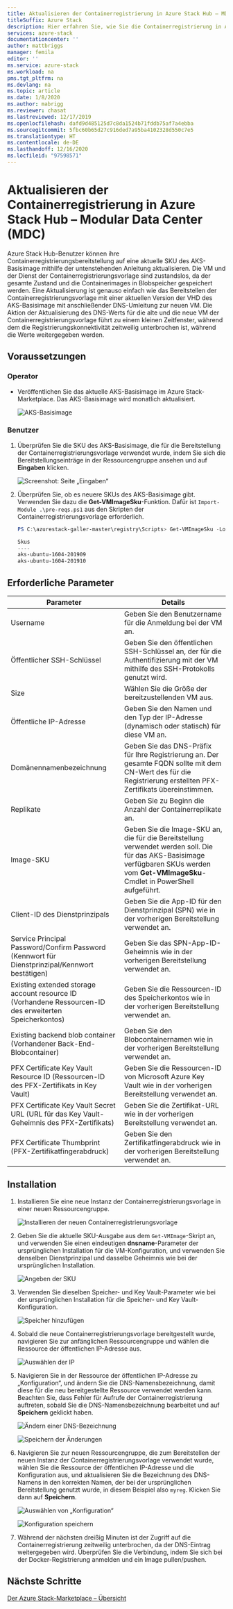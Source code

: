 ```yaml
---
title: Aktualisieren der Containerregistrierung in Azure Stack Hub – MDC
titleSuffix: Azure Stack
description: Hier erfahren Sie, wie Sie die Containerregistrierung in Azure Stack Hub für Modular Data Centers (MDC) aktualisieren.
services: azure-stack
documentationcenter: ''
author: mattbriggs
manager: femila
editor: ''
ms.service: azure-stack
ms.workload: na
pms.tgt_pltfrm: na
ms.devlang: na
ms.topic: article
ms.date: 1/8/2020
ms.author: mabrigg
ms.reviewer: chasat
ms.lastreviewed: 12/17/2019
ms.openlocfilehash: dafd9d485125d7c8da1524b71fddb75af7a4ebba
ms.sourcegitcommit: 5fbc60b65d27c916ded7a95ba4102328d550c7e5
ms.translationtype: HT
ms.contentlocale: de-DE
ms.lasthandoff: 12/16/2020
ms.locfileid: "97598571"
---
```

# <a name="update-the-container-registry-in-azure-stack-hub---modular-data-center-mdc"></a>Aktualisieren der Containerregistrierung in Azure Stack Hub – Modular Data Center (MDC)

Azure Stack Hub-Benutzer können ihre Containerregistrierungsbereitstellung auf eine aktuelle SKU des AKS-Basisimage mithilfe der untenstehenden Anleitung aktualisieren. Die VM und der Dienst der Containerregistrierungsvorlage sind zustandslos, da der gesamte Zustand und die Containerimages in Blobspeicher gespeichert werden. Eine Aktualisierung ist genauso einfach wie das Bereitstellen der Containerregistrierungsvorlage mit einer aktuellen Version der VHD des AKS-Basisimage mit anschließender DNS-Umleitung zur neuen VM. Die Aktion der Aktualisierung des DNS-Werts für die alte und die neue VM der Containerregistrierungsvorlage führt zu einem kleinen Zeitfenster, während dem die Registrierungskonnektivität zeitweilig unterbrochen ist, während die Werte weitergegeben werden.

## <a name="prerequisites"></a>Voraussetzungen

### <a name="operator"></a>Operator

- Veröffentlichen Sie das aktuelle AKS-Basisimage im Azure Stack-Marketplace. Das AKS-Basisimage wird monatlich aktualisiert.

  ![AKS-Basisimage](./media/container-registry-template-updating-tzl/aks-base-image.png)

### <a name="user"></a>Benutzer

1.  Überprüfen Sie die SKU des AKS-Basisimage, die für die Bereitstellung der Containerregistrierungsvorlage verwendet wurde, indem Sie sich die Bereitstellungseinträge in der Ressourcengruppe ansehen und auf **Eingaben** klicken.

    ![Screenshot: Seite „Eingaben“](./media/container-registry-template-updating-tzl/inputs.png)

2.  Überprüfen Sie, ob es neuere SKUs des AKS-Basisimage gibt. Verwenden Sie dazu die **Get-VMImageSku**-Funktion. Dafür ist `Import-Module .\pre-reqs.ps1` aus den Skripten der Containerregistrierungsvorlage erforderlich.

    ```powershell  
    PS C:\azurestack-galler-master\registry\Scripts> Get-VMImageSku -Location Shanghai
    
    Skus                  
    ----                  
    aks-ubuntu-1604-201909
    aks-ubuntu-1604-201910 
    ```

## <a name="parameters-required"></a>Erforderliche Parameter

| Parameter | Details |
| --- | --- |
| Username | Geben Sie den Benutzername für die Anmeldung bei der VM an. |
| Öffentlicher SSH-Schlüssel | Geben Sie den öffentlichen SSH-Schlüssel an, der für die Authentifizierung mit der VM mithilfe des SSH-Protokolls genutzt wird. |
| Size | Wählen Sie die Größe der bereitzustellenden VM aus. |
| Öffentliche IP-Adresse | Geben Sie den Namen und den Typ der IP-Adresse (dynamisch oder statisch) für diese VM an. |
| Domänennamenbezeichnung | Geben Sie das DNS-Präfix für Ihre Registrierung an. Der gesamte FQDN sollte mit dem CN-Wert des für die Registrierung erstellten PFX-Zertifikats übereinstimmen. |
| Replikate | Geben Sie zu Beginn die Anzahl der Containerreplikate an. |
| Image-SKU | Geben Sie die Image-SKU an, die für die Bereitstellung verwendet werden soll. Die für das AKS-Basisimage verfügbaren SKUs werden vom **Get-VMImageSku**-Cmdlet in PowerShell aufgeführt. |
| Client-ID des Dienstprinzipals | Geben Sie die App-ID für den Dienstprinzipal (SPN) wie in der vorherigen Bereitstellung verwendet an. |
| Service Principal Password/Confirm Password (Kennwort für Dienstprinzipal/Kennwort bestätigen) | Geben Sie das SPN-App-ID-Geheimnis wie in der vorherigen Bereitstellung verwendet an. |
| Existing extended storage account resource ID (Vorhandene Ressourcen-ID des erweiterten Speicherkontos) | Geben Sie die Ressourcen-ID des Speicherkontos wie in der vorherigen Bereitstellung verwendet an. |
| Existing backend blob container (Vorhandener Back-End-Blobcontainer) | Geben Sie den Blobcontainernamen wie in der vorherigen Bereitstellung verwendet an. |
| PFX Certificate Key Vault Resource ID (Ressourcen-ID des PFX-Zertifikats in Key Vault) | Geben Sie die Ressourcen-ID von Microsoft Azure Key Vault wie in der vorherigen Bereitstellung verwendet an. |
| PFX Certificate Key Vault Secret URL (URL für das Key Vault-Geheimnis des PFX-Zertifikats) | Geben Sie die Zertifikat-URL wie in der vorherigen Bereitstellung verwendet an. |
| PFX Certificate Thumbprint (PFX-Zertifikatfingerabdruck) | Geben Sie den Zertifikatfingerabdruck wie in der vorherigen Bereitstellung verwendet an. |

## <a name="installation"></a>Installation

1.  Installieren Sie eine neue Instanz der Containerregistrierungsvorlage in einer neuen Ressourcengruppe.

    ![Installieren der neuen Containerregistrierungsvorlage](./media/container-registry-template-updating-tzl/new-instance.png)

2.  Geben Sie die aktuelle SKU-Ausgabe aus dem `Get-VMImage`-Skript an, und verwenden Sie einen eindeutigen **dnsname**-Parameter der ursprünglichen Installation für die VM-Konfiguration, und verwenden Sie denselben Dienstprinzipal und dasselbe Geheimnis wie bei der ursprünglichen Installation.

    ![Angeben der SKU](./media/container-registry-template-updating-tzl/sku.png)

3.  Verwenden Sie dieselben Speicher- und Key Vault-Parameter wie bei der ursprünglichen Installation für die Speicher- und Key Vault-Konfiguration.

    ![Speicher hinzufügen](./media/container-registry-template-updating-tzl/storage.png)

1.  Sobald die neue Containerregistrierungsvorlage bereitgestellt wurde, navigieren Sie zur anfänglichen Ressourcengruppe und wählen die Ressource der öffentlichen IP-Adresse aus.

    ![Auswählen der IP](./media/container-registry-template-updating-tzl/ip.png)

1.  Navigieren Sie in der Ressource der öffentlichen IP-Adresse zu „Konfiguration“, und ändern Sie die DNS-Namensbezeichnung, damit diese für die neu bereitgestellte Ressource verwendet werden kann. Beachten Sie, dass Fehler für Aufrufe der Containerregistrierung auftreten, sobald Sie die DNS-Namensbezeichnung bearbeitet und auf **Speichern** geklickt haben.

    ![Ändern einer DNS-Bezeichnung](./media/container-registry-template-updating-tzl/dns.png)
    
    ![Speichern der Änderungen](./media/container-registry-template-updating-tzl/save.png)

2.  Navigieren Sie zur neuen Ressourcengruppe, die zum Bereitstellen der neuen Instanz der Containerregistrierungsvorlage verwendet wurde, wählen Sie die Ressource der öffentlichen IP-Adresse und die Konfiguration aus, und aktualisieren Sie die Bezeichnung des DNS-Namens in den korrekten Namen, der bei der ursprünglichen Bereitstellung genutzt wurde, in diesem Beispiel also `myreg`. Klicken Sie dann auf **Speichern**.

    ![Auswählen von „Konfiguration“](./media/container-registry-template-updating-tzl/select-configuration.png)
    
    ![Konfiguration speichern](./media/container-registry-template-updating-tzl/save-configuration.png)

3.  Während der nächsten dreißig Minuten ist der Zugriff auf die Containerregistrierung zeitweilig unterbrochen, da der DNS-Eintrag weitergegeben wird. Überprüfen Sie die Verbindung, indem Sie sich bei der Docker-Registrierung anmelden und ein Image pullen/pushen.

## <a name="next-steps"></a>Nächste Schritte

[Der Azure Stack-Marketplace – Übersicht](../../operator/azure-stack-marketplace.md)
